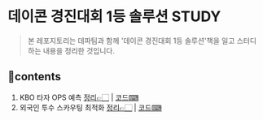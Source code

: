 # 데이콘 경진대회 1등 솔루션 STUDY
> 본 레포지토리는 데파팀과 함께 '데이콘 경진대회 1등 솔루션'책을 일고 스터디 하는 내용을 정리한 것입니다.

## 📑contents<a id='contents'></a>
1. KBO 타자 OPS 예측 [정리👉🏻](Chap01.md) | [코드⌨](Chap01.ipynb)
5. 외국인 투수 스카우팅 최적화 [정리👉🏻](Chap05.md) | [코드⌨](Chap05.ipynb)